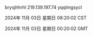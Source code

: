 brysjhhrhl 219.139.197.74 yqqlmgsycl

2024年 11月 03日 星期日 08:20:02 CST

2024年 11月 03日 星期日 00:20:02 GMT
